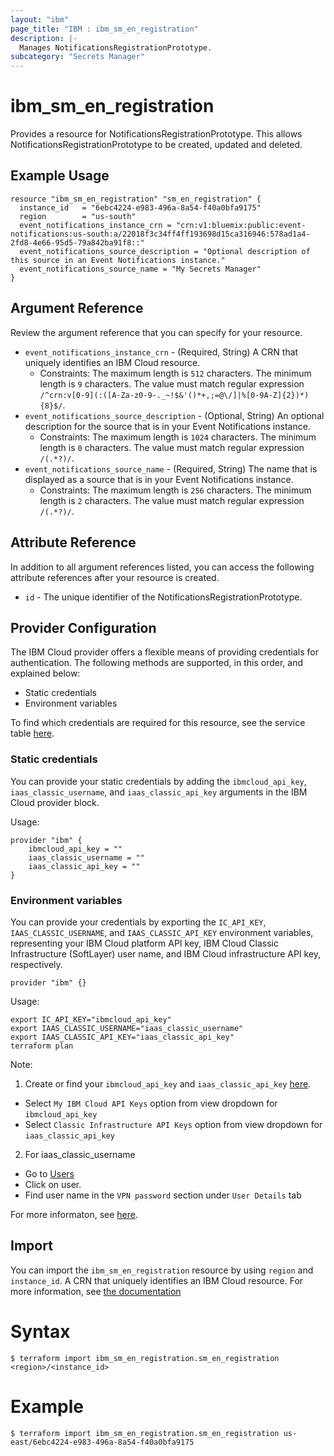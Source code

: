 ```yaml
---
layout: "ibm"
page_title: "IBM : ibm_sm_en_registration"
description: |-
  Manages NotificationsRegistrationPrototype.
subcategory: "Secrets Manager"
---
```


# ibm_sm_en_registration

Provides a resource for NotificationsRegistrationPrototype. This allows NotificationsRegistrationPrototype to be created, updated and deleted.

## Example Usage

```hcl
resource "ibm_sm_en_registration" "sm_en_registration" {
  instance_id   = "6ebc4224-e983-496a-8a54-f40a0bfa9175"
  region        = "us-south"
  event_notifications_instance_crn = "crn:v1:bluemix:public:event-notifications:us-south:a/22018f3c34ff4ff193698d15ca316946:578ad1a4-2fd8-4e66-95d5-79a842ba91f8::"
  event_notifications_source_description = "Optional description of this source in an Event Notifications instance."
  event_notifications_source_name = "My Secrets Manager"
}
```

## Argument Reference

Review the argument reference that you can specify for your resource.

* `event_notifications_instance_crn` - (Required, String) A CRN that uniquely identifies an IBM Cloud resource.
  * Constraints: The maximum length is `512` characters. The minimum length is `9` characters. The value must match regular expression `/^crn:v[0-9](:([A-Za-z0-9-._~!$&'()*+,;=@\/]|%[0-9A-Z]{2})*){8}$/`.
* `event_notifications_source_description` - (Optional, String) An optional description for the source  that is in your Event Notifications instance.
  * Constraints: The maximum length is `1024` characters. The minimum length is `0` characters. The value must match regular expression `/(.*?)/`.
* `event_notifications_source_name` - (Required, String) The name that is displayed as a source that is in your Event Notifications instance.
  * Constraints: The maximum length is `256` characters. The minimum length is `2` characters. The value must match regular expression `/(.*?)/`.

## Attribute Reference

In addition to all argument references listed, you can access the following attribute references after your resource is created.

* `id` - The unique identifier of the NotificationsRegistrationPrototype.

## Provider Configuration

The IBM Cloud provider offers a flexible means of providing credentials for authentication. The following methods are supported, in this order, and explained below:

- Static credentials
- Environment variables

To find which credentials are required for this resource, see the service table [here](https://cloud.ibm.com/docs/ibm-cloud-provider-for-terraform?topic=ibm-cloud-provider-for-terraform-provider-reference#required-parameters).

### Static credentials

You can provide your static credentials by adding the `ibmcloud_api_key`, `iaas_classic_username`, and `iaas_classic_api_key` arguments in the IBM Cloud provider block.

Usage:
```
provider "ibm" {
    ibmcloud_api_key = ""
    iaas_classic_username = ""
    iaas_classic_api_key = ""
}
```

### Environment variables

You can provide your credentials by exporting the `IC_API_KEY`, `IAAS_CLASSIC_USERNAME`, and `IAAS_CLASSIC_API_KEY` environment variables, representing your IBM Cloud platform API key, IBM Cloud Classic Infrastructure (SoftLayer) user name, and IBM Cloud infrastructure API key, respectively.

```
provider "ibm" {}
```

Usage:
```
export IC_API_KEY="ibmcloud_api_key"
export IAAS_CLASSIC_USERNAME="iaas_classic_username"
export IAAS_CLASSIC_API_KEY="iaas_classic_api_key"
terraform plan
```

Note:

1. Create or find your `ibmcloud_api_key` and `iaas_classic_api_key` [here](https://cloud.ibm.com/iam/apikeys).
  - Select `My IBM Cloud API Keys` option from view dropdown for `ibmcloud_api_key`
  - Select `Classic Infrastructure API Keys` option from view dropdown for `iaas_classic_api_key`
2. For iaas_classic_username
  - Go to [Users](https://cloud.ibm.com/iam/users)
  - Click on user.
  - Find user name in the `VPN password` section under `User Details` tab

For more informaton, see [here](https://registry.terraform.io/providers/IBM-Cloud/ibm/latest/docs#authentication).

## Import

You can import the `ibm_sm_en_registration` resource by using `region` and `instance_id`. A CRN that uniquely identifies an IBM Cloud resource.
For more information, see [the documentation](https://cloud.ibm.com/docs/secrets-manager)

# Syntax
```
$ terraform import ibm_sm_en_registration.sm_en_registration <region>/<instance_id>
```

# Example
```
$ terraform import ibm_sm_en_registration.sm_en_registration us-east/6ebc4224-e983-496a-8a54-f40a0bfa9175
```
